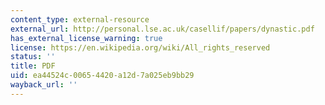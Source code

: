 ```yaml
---
content_type: external-resource
external_url: http://personal.lse.ac.uk/casellif/papers/dynastic.pdf
has_external_license_warning: true
license: https://en.wikipedia.org/wiki/All_rights_reserved
status: ''
title: PDF
uid: ea44524c-0065-4420-a12d-7a025eb9bb29
wayback_url: ''
---
```

